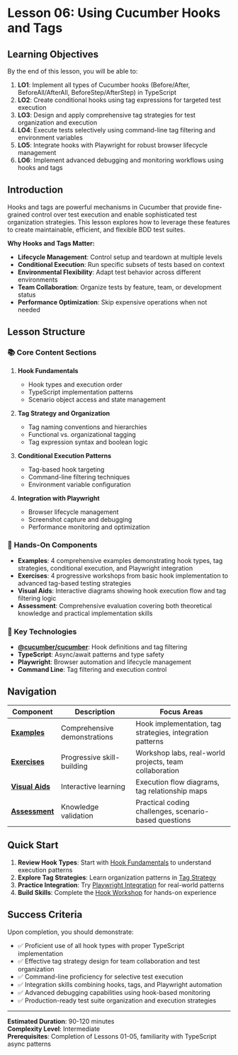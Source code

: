 # Lesson 06: Using Cucumber Hooks and Tags

## Learning Objectives

By the end of this lesson, you will be able to:

1. **LO1**: Implement all types of Cucumber hooks (Before/After, BeforeAll/AfterAll, BeforeStep/AfterStep) in TypeScript
2. **LO2**: Create conditional hooks using tag expressions for targeted test execution
3. **LO3**: Design and apply comprehensive tag strategies for test organization and execution
4. **LO4**: Execute tests selectively using command-line tag filtering and environment variables
5. **LO5**: Integrate hooks with Playwright for robust browser lifecycle management
6. **LO6**: Implement advanced debugging and monitoring workflows using hooks and tags

## Introduction

Hooks and tags are powerful mechanisms in Cucumber that provide fine-grained control over test execution and enable sophisticated test organization strategies. This lesson explores how to leverage these features to create maintainable, efficient, and flexible BDD test suites.

**Why Hooks and Tags Matter:**
- **Lifecycle Management**: Control setup and teardown at multiple levels
- **Conditional Execution**: Run specific subsets of tests based on context
- **Environmental Flexibility**: Adapt test behavior across different environments
- **Team Collaboration**: Organize tests by feature, team, or development status
- **Performance Optimization**: Skip expensive operations when not needed

## Lesson Structure

### 📚 **Core Content Sections**

1. **Hook Fundamentals**
   - Hook types and execution order
   - TypeScript implementation patterns
   - Scenario object access and state management

2. **Tag Strategy and Organization**
   - Tag naming conventions and hierarchies
   - Functional vs. organizational tagging
   - Tag expression syntax and boolean logic

3. **Conditional Execution Patterns**
   - Tag-based hook targeting
   - Command-line filtering techniques
   - Environment variable configuration

4. **Integration with Playwright**
   - Browser lifecycle management
   - Screenshot capture and debugging
   - Performance monitoring and optimization

### 🔧 **Hands-On Components**

- **Examples**: 4 comprehensive examples demonstrating hook types, tag strategies, conditional execution, and Playwright integration
- **Exercises**: 4 progressive workshops from basic hook implementation to advanced tag-based testing strategies
- **Visual Aids**: Interactive diagrams showing hook execution flow and tag filtering logic
- **Assessment**: Comprehensive evaluation covering both theoretical knowledge and practical implementation skills

### 🎯 **Key Technologies**

- **[@cucumber/cucumber](./examples/01-hook-fundamentals.md:45)**: Hook definitions and tag filtering
- **TypeScript**: Async/await patterns and type safety
- **Playwright**: Browser automation and lifecycle management
- **Command Line**: Tag filtering and execution control

## Navigation

| Component | Description | Focus Areas |
|-----------|-------------|-------------|
| **[Examples](./examples/README.md)** | Comprehensive demonstrations | Hook implementation, tag strategies, integration patterns |
| **[Exercises](./exercises/README.md)** | Progressive skill-building | Workshop labs, real-world projects, team collaboration |
| **[Visual Aids](./visuals/README.md)** | Interactive learning | Execution flow diagrams, tag relationship maps |
| **[Assessment](./assessment.md)** | Knowledge validation | Practical coding challenges, scenario-based questions |

## Quick Start

1. **Review Hook Types**: Start with [Hook Fundamentals](./examples/01-hook-fundamentals.md) to understand execution patterns
2. **Explore Tag Strategies**: Learn organization patterns in [Tag Strategy](./examples/02-tag-strategy-and-organization.md)
3. **Practice Integration**: Try [Playwright Integration](./examples/04-playwright-integration-with-hooks-and-tags.md) for real-world patterns
4. **Build Skills**: Complete the [Hook Workshop](./exercises/01-hook-implementation-workshop.md) for hands-on experience

## Success Criteria

Upon completion, you should demonstrate:
- ✅ Proficient use of all hook types with proper TypeScript implementation
- ✅ Effective tag strategy design for team collaboration and test organization  
- ✅ Command-line proficiency for selective test execution
- ✅ Integration skills combining hooks, tags, and Playwright automation
- ✅ Advanced debugging capabilities using hook-based monitoring
- ✅ Production-ready test suite organization and execution strategies

---

**Estimated Duration**: 90-120 minutes  
**Complexity Level**: Intermediate  
**Prerequisites**: Completion of Lessons 01-05, familiarity with TypeScript async patterns